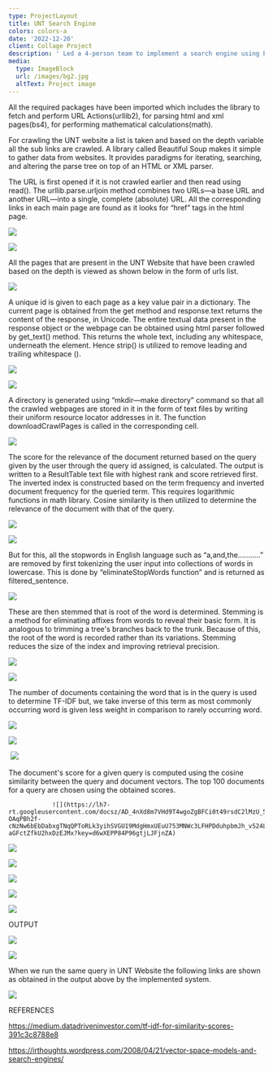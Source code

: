 ```yaml
---
type: ProjectLayout
title: UNT Search Engine
colors: colors-a
date: '2022-12-20'
client: Collage Project
description: ' Led a 4-person team to implement a search engine using Python''s Beautiful Soup and URL Parser packages, based on Vector Space Algorithm.'
media:
  type: ImageBlock
  url: /images/bg2.jpg
  altText: Project image
---
```



All the required packages have been imported which includes the library to fetch and perform URL Actions(urllib2), for parsing html and xml pages(bs4), for performing mathematical calculations(math).

For crawling the UNT website a list is taken and based on the depth variable all the sub links are crawled. A library called Beautiful Soup makes it simple to gather data from websites. It provides paradigms for iterating, searching, and altering the parse tree on top of an HTML or XML parser.

The URL is first opened if it is not crawled earlier and then read using read(). The urllib.parse.urljoin method combines two URLs—a base URL and another URL—into a single, complete (absolute) URL. All the corresponding links in each main page are found as it looks for “href” tags in the html page.

![](https://lh7-rt.googleusercontent.com/docsz/AD_4nXebufdQBV5U9BQdp6DOqU4y49vBdDRBHan0iDjM9u3s9cyy3b4O6pwNZgY7xPCN2cEmGEZqkKfZi7vFGVWmd42mLo3BYnUClW7_QxLLKyt4CIeofcYWYDv2JXV0CTRc63IyL6kb7rG8jfpIzZICnQBM2GW0g9o4QODVn8pscA?key=d6wXEPP84P96gtjLJFjnZA)




![](https://lh7-rt.googleusercontent.com/docsz/AD_4nXfDBAMGS9xIudehkSMpsfBRkVm_LsWWBE-BnX0wfc5FMFUzJP5w0TtQ2uCtFHEAp1Yy3tMtbtFnCIspVDk7u8HkntwXjAPFoL1pXLGgRjiVCZXb5HDya51PQxWSQfFt7458FTAfBGKaXYcszRPdTmfCEGic7-6X1ZzueXiZFg?key=d6wXEPP84P96gtjLJFjnZA)




All the pages that are present in the UNT Website that have been crawled based on the depth is viewed as shown below in the form of urls list.




![](https://lh7-rt.googleusercontent.com/docsz/AD_4nXddHmLOMGJrlXGmL3VpECdf9v5Cp1PKIjSmuNNayc0UCJwTE47Wa0dR852MoTsL8Rmi27f_p51mQJ0ToldSODAdI1bIBAqxPYOBxBlZJA9kCRTAXxf1TKpbGeQUGitTWaP22ZhVNVU_MyiJvZddZ1JnbAEiTWKXiXnmsZPa?key=d6wXEPP84P96gtjLJFjnZA)

A unique id is given to each page as a key value pair in a dictionary. The current page is obtained from the get method and response.text returns the content of the response, in Unicode. The entire textual data present in the response object or the webpage can be obtained using html parser followed by get\_text() method. This returns the whole text, including any whitespace, underneath the element. Hence strip() is utilized to remove leading and trailing whitespace ().

![](https://lh7-rt.googleusercontent.com/docsz/AD_4nXdwv0H7zRBuX4K9zf9Pll9A19S-0vxLZa9KDpFRykdMJpz9RYj3sNZ1-866hlYAaYY9RPUY4jIB49vMsfI_sBfJ9njP45E0WlSZF1Y9MuOrNZAMMMc6tlnKGYRNSQRlZKTDVQeK4KoBCOy1g2o9PX1ahmJMN4RPMAXI6mTFeA?key=d6wXEPP84P96gtjLJFjnZA)

![](https://lh7-rt.googleusercontent.com/docsz/AD_4nXfpzsg3Pw6noQgVWatWhe7C92rRqMJUQXGNyZ_arFgjEa7Jd-FUmItTItUftV8U3s0oMNwcSmghIl8oT2ZOXCAhATxyU9shANuFJIsq0QHrOoet5xzMso2guqAN-9VnzGfxuguNBPdfC44E9a1j4Ovur2_uKKTeMWz-YGlulA?key=d6wXEPP84P96gtjLJFjnZA)




A directory is generated using “mkdir—make directory” command so that all the crawled webpages are stored in it in the form of text files by writing their uniform resource locator addresses in it. The function downloadCrawlPages is called in the corresponding cell.

![](https://lh7-rt.googleusercontent.com/docsz/AD_4nXeNJMb3kdWDMtMPkVfSZlLOhoKApC63OXsLcts4dsQBoP91Ez6GiYx9zZFS-10hRSollE0HGsQt7Le-PzJ5HX2POlUJ1SgSNdM8fMIKZVq9QAvpf0Am8zGL19h9JNDm7ZLn0mwkZ9xzsy-aQocZuYHzdu_zGphK0ya6zuLmgw?key=d6wXEPP84P96gtjLJFjnZA)

The score for the relevance of the document returned based on the query given by the user through the query id assigned, is calculated. The output is written to a ResultTable text file with highest rank and score retrieved first. The inverted index is constructed based on the term frequency and inverted document frequency for the queried term. This requires logarithmic functions in math library. Cosine similarity is then utilized to determine the relevance of the document with that of the query.

![](https://lh7-rt.googleusercontent.com/docsz/AD_4nXdGf3EGRVt3VhgKavpt5Mda-PpxkW_UjQbjVAdytoZxT00e4-4iGHejM_pJA7HHRntAm7eqdQy1xMZM6NsS8iMS_ByM_2vdZuYc-eEnvqH86aBQrFjEp84eaOou4L-ffCZz5TTtWMn0THaOHDgS_PwLJIkTi6WOoihhpqWQVw?key=d6wXEPP84P96gtjLJFjnZA)

![](https://lh7-rt.googleusercontent.com/docsz/AD_4nXc5jih1Zdx1XvGiqb8aduTBOii08vsRAgZSzX3mXCTIrufVOvPZa5BFrO4lEWMxA9Ahgp9LcAEtrl9ggXeGBaYyzxGd7Fu9Zt553rLutTWYcGoVvCXalhkzMtUux7wSkF8v67CEanpIXo_I3SGE389YwjL_oFxC18H4DH_IhQ?key=d6wXEPP84P96gtjLJFjnZA)

But for this, all the stopwords in English language such as “a,and,the………..” are removed by first tokenizing the user input into collections of words in lowercase. This is done by “eliminateStopWords function” and is returned as filtered\_sentence. 

![](https://lh7-rt.googleusercontent.com/docsz/AD_4nXdTsA7hqX3dy5Ng7jAN-H7a__3Br7Hlfkwjv9GPxhcdUYkG8jIhdT8f1RqGuPt1wDBFJESPovbHYHjO5XXLWQSNdBaAHe4rOwnBSMfRacr3zqt348G8vUFI2A-cx_FaTpJMGKOxc9SrN0gTrRbLqlMtvvEnXtuQtQQaE8p9?key=d6wXEPP84P96gtjLJFjnZA)

These are then stemmed that is root of the word is determined. Stemming is a method for eliminating affixes from words to reveal their basic form. It is analogous to trimming a tree's branches back to the trunk. Because of this, the root of the word is recorded rather than its variations. Stemming reduces the size of the index and improving retrieval precision.




![](https://lh7-rt.googleusercontent.com/docsz/AD_4nXf49eyGULNkgsppKCWFD02Cj8qYFx0uiiam3ZN50ndRxoaMCbSejy5Ekuc-scg2YCIcCFxvI2nQrkp4lLhW2qQqPVLNrPEYKCath4KaKyeqtpCaQG_nHXf0vuZSY096bTPIlB0WIMYbKAvOxXgvt32ulQWxFuLOyAWQYZ_O?key=d6wXEPP84P96gtjLJFjnZA)

![](https://lh7-rt.googleusercontent.com/docsz/AD_4nXf2uBMqM-XB0qQkFAfLs32Wm-tQAbumdzK9rvuX-jBKgbOLnT7twhp7rLFRvQtL9yLgS_tiqISnE4Q5oPO5klOSz164U0_mMedX7Qzl3RAO2JsCdWjkHq2dZb7loPeq4E16azAnDkD7ikK0TXFjTMg55Mm6AxeYQ0xG32bFYw?key=d6wXEPP84P96gtjLJFjnZA)

The number of documents containing the word that is in the query is used to determine TF-IDF but, we take inverse of this term as most commonly occurring word is given less weight in comparison to rarely occurring word.			

![](https://lh7-rt.googleusercontent.com/docsz/AD_4nXcCYmYnc3oBYFauGpeBKyEENpntaswUBrlE2ia4YY9cudDSri0Ufu0oi2qEbMbpzITBRcmenygMIaq_AlGKbFzfUUPStAGWbR9BgWI-EOcW4swl6tlnjbI-Q2Hnm1N0PbBbbU6qtALYI6Krii8nnytr_zp5fC0koz48AYHP?key=d6wXEPP84P96gtjLJFjnZA)

![](https://lh7-rt.googleusercontent.com/docsz/AD_4nXeYo3y7t9XMV9Mq0C9KeTl4hdBvSCC2Dt2yDw_oiCf_spodRtzvfkdfDyxC2YacEFe6ai1ER0eoQSiYvJF_D0PR7IULlmN7W7VIISmL8VO2F_b-EoWiY8mxugXg2KS9p3k0Y4dwC6HmLAGHseFrjJ60yL1NVw5zDkEuTYnZ?key=d6wXEPP84P96gtjLJFjnZA)

 ![](https://lh7-rt.googleusercontent.com/docsz/AD_4nXfblxOQjZUlRSnuAqygMz5i88g19HEX92yVdr9Vgkt3J50eQffoaMTWPg7gjCI6lF7jvBraSHr4Grz4UpooEhf3yRHwCF5qAAn0fxA5UytnKKLWV01UEf6ARdVhanI0A7fdpBiKYto5KlJEavWoRVOGNAEnxT79EgzqNA9f?key=d6wXEPP84P96gtjLJFjnZA)

The document's score for a given query is computed using the cosine similarity between the query and document vectors. The top 100 documents for a query are chosen using the obtained scores.

				![](https://lh7-rt.googleusercontent.com/docsz/AD_4nXd8m7VHd9T4wgoZgBFCi0t49rsdC2lMzU_5R4h_jWbYm5-OAqPBh2f-cNzNw6bEbDabxgTNqQPToRLk3yihSVGU19MdgHmxUEuU753MNWc3LFHPDduhpbmJh_v524LWMm4gx42jLbLdUf6DngnKr-aGFctZfkU2hxDzEJMx?key=d6wXEPP84P96gtjLJFjnZA)

![](https://lh7-rt.googleusercontent.com/docsz/AD_4nXdIA0VRtYCcnAKKbLugQD14BAibpcQFz0_SNOPhoTkanPdEjDHrlbdpqMjtUZRbEk_K_S-XvrJTb04CbkoReFjb7qspw7Nd7ry1_By9hDLpM2MN2sIYS076YiaObuwyRtC9Uj-ZbkBCNLz62Ovg5tjdDeqx8oOYkZG6V8-dKA?key=d6wXEPP84P96gtjLJFjnZA)




![](https://lh7-rt.googleusercontent.com/docsz/AD_4nXdFwxTSSu-obre97y5rprC08iheql6PgJFkpseAbZ_0JPDW3AfJYc1LUoaMkgMPpFmfSu5wwu4HAdCApbUkYf0FWqZ0gNK27ksf_OPVN2LEWfGMrpjoA5fRLxGgUSp5Vn3iPs7REZlbGunUeEtJqAuSBidWk4HEOvvI-SX7vw?key=d6wXEPP84P96gtjLJFjnZA)





![](https://lh7-rt.googleusercontent.com/docsz/AD_4nXeafYaVI5e33QWzzcbbCRCMyzHwOF9-vAUF_btEs81LtkkDE1PirO8rC2vvmsINOjnrjsrWHY-q_RJbYlSgvbWX8Em5yqouwCHGzX-WloSSjljPSx7TQFc_4uifE3j-HRq99AzUs6j4F6hDQt5EzVxGkbK86XL_CbQhx3U9Wg?key=d6wXEPP84P96gtjLJFjnZA)

![](https://lh7-rt.googleusercontent.com/docsz/AD_4nXdKZ6m6Dauxqap68aa0n1Q1wRw2KOCvAAr39al3DfwznCiv3wBXad1graQ7Fg2VxapjPJnjrZbjOhtn6bgBNntwwsZov7gjK610O3rf95mjQYI1ZRAGeK1fN2-4YweJOlWLr_Q7q7Ft4tyNIfPYurtfnWRmDDfqecXOAVF76Q?key=d6wXEPP84P96gtjLJFjnZA)

![](https://lh7-rt.googleusercontent.com/docsz/AD_4nXdB6TUHBOnh5DrZsBVQXwsQ6AWtsmJQBxlJ_9lc7nbQwRUjUb7Mqx_ZfcAuAt6tezjw7mML74oSTxVOqNnA9ACfE7JJ6WjbvFQApqcraTgTjL2ORK_ikz1weQ9ELxLKUjzfdivmUdOyXKcrZjiUdIfmg_bE31l2FGkeqPmDxQ?key=d6wXEPP84P96gtjLJFjnZA)

OUTPUT

![](https://lh7-rt.googleusercontent.com/docsz/AD_4nXcstqiswIoZ729-EfpzUHk6-H5Dk3hoplgvW-IlibDDDszatWnXdtcBiPVODrtL3hz8zqo_MfLFZ0PkIK_IhEW0taOCNK2DXZoMr82kJb3aEuv7BmFo6_t7hFUdpZpx1RI818C9PrtNqeU4o49SlPG30jCWtbw52S7nhHqDzQ?key=d6wXEPP84P96gtjLJFjnZA)

![](https://lh7-rt.googleusercontent.com/docsz/AD_4nXejF9IgffrPU9DYSaPtNGOB9Sx2tQ3EZx6WUz0riEJKvwEwoHQaz0O6hz2eWCXmQxVuxc9mOuEFmbX7UE_N3KMpgZb_cKAbLHCmKmLSV6Z3z8-KRNpiFh7gcnBPAlIFdW5nQk-QIlmht_sP2_FHHvKO9JdiDvnc1anjFAFZHQ?key=d6wXEPP84P96gtjLJFjnZA)

When we run the same query in UNT Website the following links are shown as obtained in the output above by the implemented system.

![](https://lh7-rt.googleusercontent.com/docsz/AD_4nXdygvu5wIhPFi_YQPly2bmZDFqohLNnHX_wZGUNJMTOzkQCbpD7t9fthYMepgQl_L7d4vz6jlL_ZeiKLzNGreF0HyJqDMrhiw2tsWeZNZnTtf6fR0MY84GInPaJEDoUKa0C3oTD4m-I0_nqLUIDzeUGVA2PtJPbaatB_mE8?key=d6wXEPP84P96gtjLJFjnZA)





REFERENCES

<https://medium.datadriveninvestor.com/tf-idf-for-similarity-scores-391c3c8788e8>

<https://irthoughts.wordpress.com/2008/04/21/vector-space-models-and-search-engines/>




